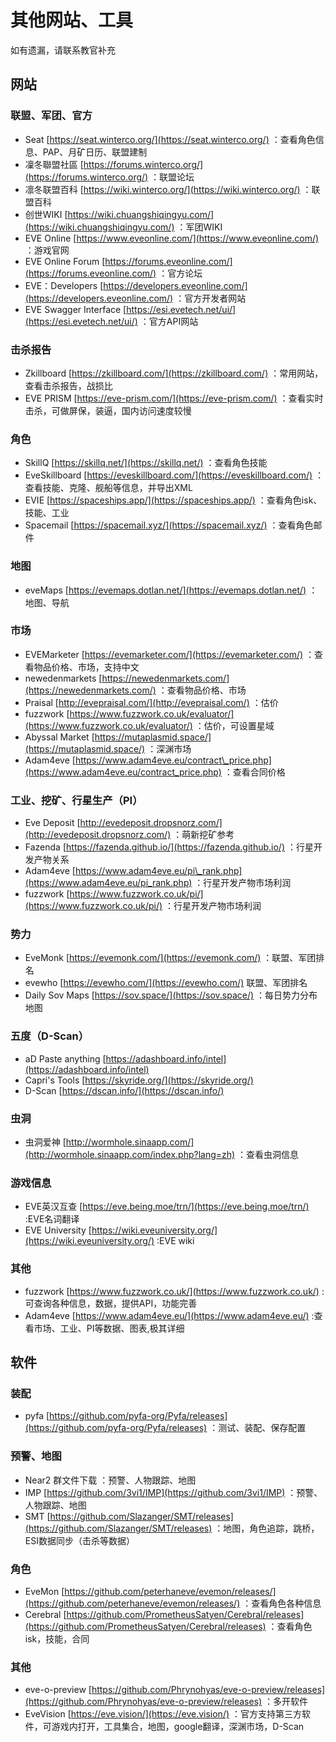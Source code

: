 # 其他网站、工具

如有遗漏，请联系教官补充

## 网站

### 联盟、军团、官方

* Seat [https://seat.winterco.org/](https://seat.winterco.org/) ：查看角色信息、PAP、月矿日历、联盟建制
* 凜冬聯盟社區 [https://forums.winterco.org/](https://forums.winterco.org/) ：联盟论坛
* 凛冬联盟百科 [https://wiki.winterco.org/](https://wiki.winterco.org/) ：联盟百科
* 创世WIKI [https://wiki.chuangshiqingyu.com/](https://wiki.chuangshiqingyu.com/) ：军团WIKI
* EVE Online [https://www.eveonline.com/](https://www.eveonline.com/) ：游戏官网
* EVE Online Forum [https://forums.eveonline.com/](https://forums.eveonline.com/) ：官方论坛
* EVE：Developers [https://developers.eveonline.com/](https://developers.eveonline.com/) ：官方开发者网站
* EVE Swagger Interface [https://esi.evetech.net/ui/](https://esi.evetech.net/ui/) ：官方API网站

### 击杀报告

* Zkillboard [https://zkillboard.com/](https://zkillboard.com/) ：常用网站，查看击杀报告，战损比
* EVE PRISM [https://eve-prism.com/](https://eve-prism.com/) ：查看实时击杀，可做屏保，装逼，国内访问速度较慢

### 角色

* SkillQ [https://skillq.net/](https://skillq.net/) ：查看角色技能
* EveSkillboard [https://eveskillboard.com/](https://eveskillboard.com/) ：查看技能、克隆、舰船等信息，并导出XML
* EVIE [https://spaceships.app/](https://spaceships.app/) ：查看角色isk、技能、工业
* Spacemail [https://spacemail.xyz/](https://spacemail.xyz/) ：查看角色邮件

### 地图

* eveMaps [https://evemaps.dotlan.net/](https://evemaps.dotlan.net/) ：地图、导航

### 市场

* EVEMarketer [https://evemarketer.com/](https://evemarketer.com/) ：查看物品价格、市场，支持中文
* newedenmarkets [https://newedenmarkets.com/](https://newedenmarkets.com/) ：查看物品价格、市场
* Praisal [http://evepraisal.com/](http://evepraisal.com/) ：估价
* fuzzwork [https://www.fuzzwork.co.uk/evaluator/](https://www.fuzzwork.co.uk/evaluator/) ：估价，可设置星域
* Abyssal Market [https://mutaplasmid.space/](https://mutaplasmid.space/) ：深渊市场
* Adam4eve [https://www.adam4eve.eu/contract\_price.php](https://www.adam4eve.eu/contract_price.php) ：查看合同价格

### 工业、挖矿、行星生产（PI）

* Eve Deposit [http://evedeposit.dropsnorz.com/](http://evedeposit.dropsnorz.com/) ：萌新挖矿参考
* Fazenda [https://fazenda.github.io/](https://fazenda.github.io/) ：行星开发产物关系
* Adam4eve [https://www.adam4eve.eu/pi\_rank.php](https://www.adam4eve.eu/pi_rank.php) ：行星开发产物市场利润
* fuzzwork [https://www.fuzzwork.co.uk/pi/](https://www.fuzzwork.co.uk/pi/) ：行星开发产物市场利润

### 势力

* EveMonk [https://evemonk.com/](https://evemonk.com/) ：联盟、军团排名
* evewho [https://evewho.com/](https://evewho.com/) 联盟、军团排名
* Daily Sov Maps [https://sov.space/](https://sov.space/) ：每日势力分布地图

### 五度（D-Scan）

* aD Paste anything [https://adashboard.info/intel](https://adashboard.info/intel)
* Capri's Tools [https://skyride.org/](https://skyride.org/)
* D-Scan [https://dscan.info/](https://dscan.info/)

### 虫洞

* 虫洞爱神 [http://wormhole.sinaapp.com/](http://wormhole.sinaapp.com/index.php?lang=zh) ：查看虫洞信息

### 游戏信息

* EVE英汉互查 [https://eve.being.moe/trn/](https://eve.being.moe/trn/) :EVE名词翻译
* EVE University [https://wiki.eveuniversity.org/](https://wiki.eveuniversity.org/) :EVE wiki

### 其他

* fuzzwork [https://www.fuzzwork.co.uk/](https://www.fuzzwork.co.uk/) :可查询各种信息，数据，提供API，功能完善
* Adam4eve [https://www.adam4eve.eu/](https://www.adam4eve.eu/) :查看市场、工业、PI等数据、图表,极其详细

## 软件

### 装配

* pyfa [https://github.com/pyfa-org/Pyfa/releases](https://github.com/pyfa-org/Pyfa/releases) ：测试、装配、保存配置

### 预警、地图

* Near2 群文件下载 ：预警、人物跟踪、地图
* IMP [https://github.com/3vi1/IMP](https://github.com/3vi1/IMP) ：预警、人物跟踪、地图
* SMT [https://github.com/Slazanger/SMT/releases](https://github.com/Slazanger/SMT/releases) ：地图，角色追踪，跳桥，ESI数据同步（击杀等数据）

### 角色

* EveMon [https://github.com/peterhaneve/evemon/releases/](https://github.com/peterhaneve/evemon/releases/) ：查看角色各种信息
* Cerebral [https://github.com/PrometheusSatyen/Cerebral/releases](https://github.com/PrometheusSatyen/Cerebral/releases) ：查看角色isk，技能，合同

### 其他

* eve-o-preview [https://github.com/Phrynohyas/eve-o-preview/releases](https://github.com/Phrynohyas/eve-o-preview/releases) ：多开软件
* EveVision [https://eve.vision/](https://eve.vision/) ：官方支持第三方软件，可游戏内打开，工具集合，地图，google翻译，深渊市场，D-Scan



